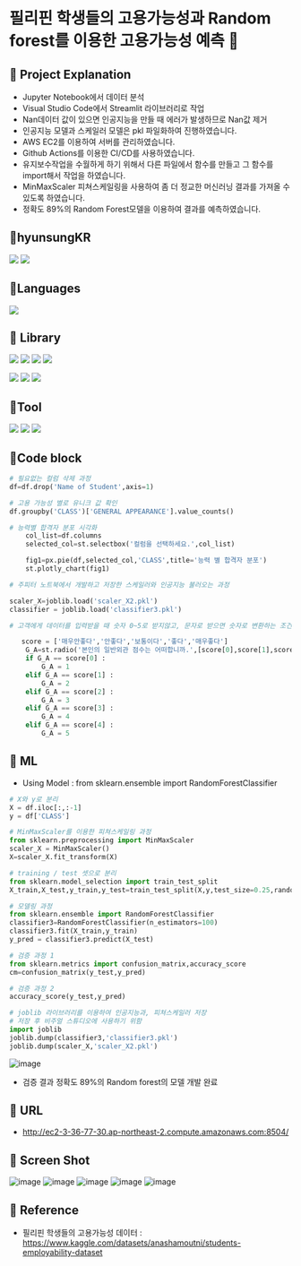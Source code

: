# 필리핀 학생들의 고용가능성과 Random forest를 이용한 고용가능성 예측 👀


## 📌 Project Explanation

* Jupyter Notebook에서 데이터 분석
* Visual Studio Code에서 Streamlit 라이브러리로 작업
* Nan데이터 값이 있으면 인공지능을 만들 때 에러가 발생하므로 Nan값 제거
* 인공지능 모델과 스케일러 모델은 pkl 파일화하여 진행하였습니다.
* AWS EC2를 이용하여 서버를 관리하였습니다.
* Github Actions를 이용한 CI/CD를 사용하였습니다.
* 유지보수작업을 수월하게 하기 위해서 다른 파일에서 함수를 만들고 그 함수를 import해서 작업을 하였습니다.
* MinMaxScaler 피쳐스케일링을 사용하여 좀 더 정교한 머신러닝 결과를 가져올 수 있도록 하였습니다.
* 정확도 89%의 Random Forest모델을 이용하여 결과를 예측하였습니다.



## 📌hyunsungKR
<a href="https://github.com/hyunsungKR/"><img src="https://img.shields.io/badge/GitHub-181717?style=flat-square&logo=GitHub&logoColor=white"/></a> <a href="https://hyunsungstory.tistory.com/"><img src="https://img.shields.io/badge/Tistory-466BB0?style=flat-square&logo=Tistory&logoColor=white"/></a>

## 📌Languages
<img src="https://img.shields.io/badge/Python-3776AB?style=flat-square&logo=Python&logoColor=white"/>

## 📌 Library
<img src="https://img.shields.io/badge/NumPy-013243?style=flat-square&logo=NumPy&logoColor=white"/> <img src="https://img.shields.io/badge/pandas-150458?style=flat-square&logo=pandas&logoColor=white"/> <img src="https://img.shields.io/badge/Streamlit-FF4B4B?style=flat-square&logo=Streamlit&logoColor=white"/> <img src="https://img.shields.io/badge/matplotlib.pyplot-40AEF0?style=flat-square&logo=&logoColor=white"/> 

<img src="https://img.shields.io/badge/Seaborn-006600?style=flat-square&logo=&logoColor=white"/> <img src="https://img.shields.io/badge/scikit-learn-F7931E?style=flat-square&logo=scikit-learn&logoColor=white"/> <img src="https://img.shields.io/badge/SciPy-8CAAE6?style=flat-square&logo=SciPy&logoColor=white"/>   

## 📌Tool
<img src="https://img.shields.io/badge/Visual Studio Code-007ACC?style=flat-square&logo=Visual Studio Code&logoColor=white"/> <img src="https://img.shields.io/badge/Anaconda-44A833?style=flat-square&logo=Anaconda&logoColor=white"/> <img src="https://img.shields.io/badge/Amazon AWS-232F3E?style=flat-square&logo=Amazon AWS&logoColor=white"/> 

## 📌Code block
```python
# 필요없는 컬럼 삭제 과정
df=df.drop('Name of Student',axis=1)
```
```python
# 고용 가능성 별로 유니크 값 확인
df.groupby('CLASS')['GENERAL APPEARANCE'].value_counts()
```
```python
# 능력별 합격자 분포 시각화
    col_list=df.columns
    selected_col=st.selectbox('컬럼을 선택하세요.',col_list)

    fig1=px.pie(df,selected_col,'CLASS',title='능력 별 합격자 분포')
    st.plotly_chart(fig1)
 ```
```python
# 주피터 노트북에서 개발하고 저장한 스케일러와 인공지능 불러오는 과정

scaler_X=joblib.load('scaler_X2.pkl')
classifier = joblib.load('classifier3.pkl')
```
```python
# 고객에게 데이터를 입력받을 때 숫자 0~5로 받지않고, 문자로 받으면 숫자로 변환하는 조건문

   score = ['매우안좋다','안좋다','보통이다','좋다','매우좋다']
    G_A=st.radio('본인의 일반외관 점수는 어떠합니까.',[score[0],score[1],score[2],score[3],score[4]])
    if G_A == score[0] :
        G_A = 1
    elif G_A == score[1] :
        G_A = 2
    elif G_A == score[2] :
        G_A = 3
    elif G_A == score[3] :
        G_A = 4
    elif G_A == score[4] :
        G_A = 5
 ```
 
 

## 📌 ML
* Using Model : from sklearn.ensemble import RandomForestClassifier
```python
# X와 y로 분리
X = df.iloc[:,:-1]
y = df['CLASS']
```
```python
# MinMaxScaler를 이용한 피쳐스케일링 과정
from sklearn.preprocessing import MinMaxScaler
scaler_X = MinMaxScaler()
X=scaler_X.fit_transform(X)
```
```python
# training / test 셋으로 분리
from sklearn.model_selection import train_test_split
X_train,X_test,y_train,y_test=train_test_split(X,y,test_size=0.25,random_state=22)
```
```python
# 모델링 과정
from sklearn.ensemble import RandomForestClassifier
classifier3=RandomForestClassifier(n_estimators=100)
classifier3.fit(X_train,y_train)
y_pred = classifier3.predict(X_test)
```
```python
# 검증 과정 1
from sklearn.metrics import confusion_matrix,accuracy_score
cm=confusion_matrix(y_test,y_pred)
```
```python
# 검증 과정 2
accuracy_score(y_test,y_pred)
```
```python
# joblib 라이브러리를 이용하여 인공지능과, 피쳐스케일러 저장
# 저장 후 비주얼 스튜디오에 사용하기 위함
import joblib
joblib.dump(classifier3,'classifier3.pkl')
joblib.dump(scaler_X,'scaler_X2.pkl')
```
![image](https://user-images.githubusercontent.com/120348500/209256355-fc7430fc-15d9-4102-93a3-38df8a96a9cd.png)
* 검증 결과 정확도 89%의 Random forest의 모델 개발 완료



## 📌 URL
  - http://ec2-3-36-77-30.ap-northeast-2.compute.amazonaws.com:8504/

## 📌 Screen Shot
![image](https://user-images.githubusercontent.com/120348500/209257044-bf3d0454-8aec-4b7a-bda4-66d49be87569.png)
![image](https://user-images.githubusercontent.com/120348500/209257100-f75522f7-01ed-46af-aec1-c043955a6115.png)
![image](https://user-images.githubusercontent.com/120348500/209257149-0d464071-a79f-4c93-af1d-c6fadf5c2f78.png)
![image](https://user-images.githubusercontent.com/120348500/209257188-7d73f651-0542-4d01-96f1-402c1b40cc68.png)
![image](https://user-images.githubusercontent.com/120348500/209257217-63fa9654-d884-4987-8aea-82e9774d9b7e.png)


## 📌 Reference

* 필리핀 학생들의 고용가능성 데이터 : https://www.kaggle.com/datasets/anashamoutni/students-employability-dataset
